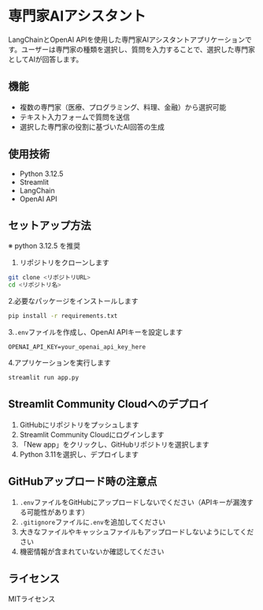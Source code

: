 # 専門家AIアシスタント

LangChainとOpenAI APIを使用した専門家AIアシスタントアプリケーションです。ユーザーは専門家の種類を選択し、質問を入力することで、選択した専門家としてAIが回答します。

## 機能

- 複数の専門家（医療、プログラミング、料理、金融）から選択可能
- テキスト入力フォームで質問を送信
- 選択した専門家の役割に基づいたAI回答の生成

## 使用技術

- Python 3.12.5
- Streamlit
- LangChain
- OpenAI API

## セットアップ方法

※ python 3.12.5 を推奨

1. リポジトリをクローンします

```bash
git clone <リポジトリURL>
cd <リポジトリ名>
```

2.必要なパッケージをインストールします

```bash
pip install -r requirements.txt
```

3.`.env`ファイルを作成し、OpenAI APIキーを設定します

```.env
OPENAI_API_KEY=your_openai_api_key_here
```

4.アプリケーションを実行します

```python
streamlit run app.py
```

## Streamlit Community Cloudへのデプロイ

1. GitHubにリポジトリをプッシュします
2. Streamlit Community Cloudにログインします
3. 「New app」をクリックし、GitHubリポジトリを選択します
4. Python 3.11を選択し、デプロイします

## GitHubアップロード時の注意点

1. `.env`ファイルをGitHubにアップロードしないでください（APIキーが漏洩する可能性があります）
2. `.gitignore`ファイルに`.env`を追加してください
3. 大きなファイルやキャッシュファイルもアップロードしないようにしてください
4. 機密情報が含まれていないか確認してください

## ライセンス

MITライセンス
